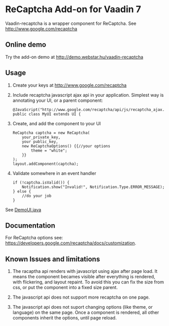 # ReCaptcha Add-on for Vaadin 7

Vaadin-recaptcha is a wrapper component for ReCaptcha.
See http://www.google.com/recaptcha

## Online demo

Try the add-on demo at http://demo.webstar.hu/vaadin-recaptcha

## Usage

1. Create your keys at http://www.google.com/recaptcha
2. Include recaptcha javascript ajax api in your application. 
    Simplest way is annotating your UI, or a parent component:
    ````
    @JavaScript("http://www.google.com/recaptcha/api/js/recaptcha_ajax.js")
    public class MyUI extends UI {
    ````

3. Create, and add the component to your UI
    ```
    ReCaptcha captcha = new ReCaptcha(
        your_private_key,
        your public_key,
        new ReCaptchaOptions() {{//your options
            theme = "white";
        }}
    );
    layout.addComponent(captcha);
    ```

4. Validate somewhere in an event handler
    ```
    if (!captcha.isValid()) {
        Notification.show("Invalid!", Notification.Type.ERROR_MESSAGE);
    } else {
        //do your job
    }
    ```

See [DemoUI.java](vaadin-recaptcha-demo/src/main/java/com/wcs/wcslib/vaadin/widget/recaptcha/demo/DemoUI.java)

## Documentation

For ReCaptcha options see: https://developers.google.com/recaptcha/docs/customization.

## Known Issues and limitations

1. The racaptha api renders with javascript using ajax after page load. It means the component becames visible after everything is rendered, with flickering, and layout repaint. To avoid this you can fix the size from css, or put the component into a fixed size parent.

2. The javascript api does not support more recaptcha on one page.

3. The javascript api does not suport changing options (like theme, or language) on the same page. Once a component is rendered, all other components inherit the options, until page reload.


